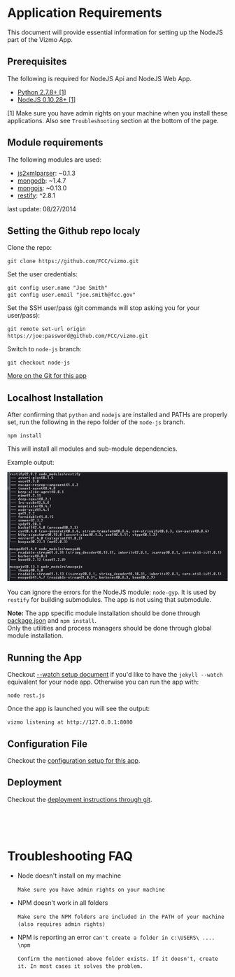 Application Requirements
========================

This document will provide essential information for setting up the NodeJS part of the Vizmo App.


## Prerequisites
The following is required for NodeJS Api and NodeJS Web App.

- [Python 2.7.8+ [1]](https://www.python.org/download/releases/2.7.8/)
- [NodeJS 0.10.28+ [1]](http://nodejs.org/download/)

[1] Make sure you have admin rights on your machine when you install these applications. Also see ` Troubleshooting ` section at the bottom of the page.

## Module requirements
The following modules are used:

- [js2xmlparser](https://github.com/michaelkourlas/node-js2xmlparser): ~0.1.3
- [mongodb](http://mongodb.github.io/node-mongodb-native/): ~1.4.7
- [mongojs](https://github.com/mafintosh/mongojs): ~0.13.0
- [restify](http://mcavage.me/node-restify/): ^2.8.1

last update: 08/27/2014

## Setting the Github repo localy

Clone the repo:

    git clone https://github.com/FCC/vizmo.git

Set the user credentials:

    git config user.name "Joe Smith"
    git config user.email "joe.smith@fcc.gov"

Set the SSH user/pass (git commands will stop asking you for your user/pass):

    git remote set-url origin https://joe:password@github.com/FCC/vizmo.git

Switch to `node-js` branch:

    git checkout node-js

[More on the Git for this app](https://github.com/FCC/vizmo/blob/docs/git.md)

## Localhost Installation
After confirming that ` python ` and ` nodejs ` are installed and PATHs are properly set, run the following in the repo folder of the ` node-js ` branch.

    npm install

This will install all modules and sub-module dependencies.

Example output:

![example](images/package-json-install.png)

You can ignore the errors for the NodeJS module: ` node-gyp `. It is used by ` restify ` for building submodules. The app is not using that submodule.

**Note:** The app specific module installation should be done through [package.json](https://github.com/FCC/vizmo/blob/docs/package-json.md) and ` npm install `.<br/> Only the utilities and process managers should be done through global module installation.

## Running the App
Checkout [--watch setup document](https://github.com/FCC/vizmo/blob/docs/localhost--watch-setup.md) if you'd like to have the `jekyll --watch` equivalent for your node app.
Otherwise you can run the app with:

    node rest.js

Once the app is launched you will see the output:

    vizmo listening at http://127.0.0.1:8080

## Configuration File
Checkout the [configuration setup for this app](https://github.com/FCC/vizmo/blob/docs/config-nodejs.md).

## Deployment
Checkout the [deployment instructions through git](https://github.com/FCC/vizmo/blob/docs/deployment.md).

<br><br><br>

# Troubleshooting FAQ

- Node doesn't install on my machine

    ` Make sure you have admin rights on your machine `

- NPM doesn't work in all folders

    ` Make sure the NPM folders are included in the PATH of your machine (also requires admin rights) `

- NPM is reporting an error ` can't create a folder in c:\USERS\ .... \npm `

    ` Confirm the mentioned above folder exists. If it doesn't, create it. In most cases it solves the problem. `
